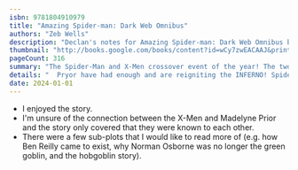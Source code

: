 ```yaml
---
isbn: 9781804910979
title: "Amazing Spider-man: Dark Web Omnibus"
authors: "Zeb Wells"
description: "Declan's notes for Amazing Spider-man: Dark Web Omnibus by Zeb Wells."
thumbnail: "http://books.google.com/books/content?id=wCy7zwEACAAJ&printsec=frontcover&img=1&zoom=5&source=gbs_api"
pageCount: 316
summary: "The Spider-Man and X-Men crossover event of the year! The two most famous clones ever are back to take what's theirs. Ben Reilly and Madelyne"
details: "  Pryor have had enough and are reigniting the INFERNO! Spider-Man and the X-Men are not ready for what's coming, and what role does Venom have in all of this? The sun is setting, dusk is approaching, and it's going to be a long night. Plus, Spidey and Woverine team-up! Spider-Man faces judgement by a Celestial! The Hobgoblin returns and more! Collecting: Amazing Spider-Man (2022) #9-18, Free Comic Book Day (2022) Spider-Man/Venom #1, Dark Web (2023) #1 and Dark Web Finale (2023) #1"
date: 2024-01-01
---
```

- I enjoyed the story.
- I'm unsure of the connection between the X-Men and Madelyne Prior and the story only covered that they were known to each other.
- There were a few sub-plots that I would like to read more of (e.g. how Ben Reilly came to exist, why Norman Osborne was no longer the green goblin, and the hobgoblin story).